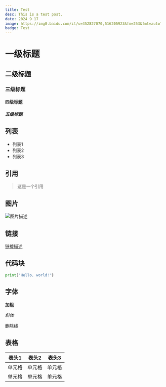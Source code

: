 ```yaml
---
title: Test
desc: This is a test post.
date: 2024 9 17
image: https://img0.baidu.com/it/u=452827070,516205923&fm=253&fmt=auto?w=1422&h=800
badge: Test
---
```


# 一级标题
## 二级标题
### 三级标题
#### 四级标题
##### 五级标题

## 列表
- 列表1
- 列表2
- 列表3

## 引用
> 这是一个引用

## 图片
![图片描述](https://img0.baidu.com/it/u=452827070,516205923&fm=253&fmt=auto?w=1422&h=800)

## 链接
[链接描述](https://www.baidu.com)

## 代码块
```python
print("Hello, world!")
```

## 字体
**加粗**

*斜体*

~~删除线~~


## 表格
| 表头1 | 表头2 | 表头3 |
| ----- | ----- | ----- |
| 单元格 | 单元格 | 单元格 |
| 单元格 | 单元格 | 单元格 |

